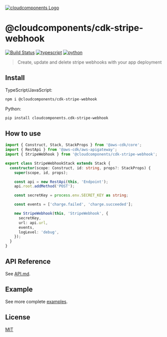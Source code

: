 [![cloudcomponents Logo](https://raw.githubusercontent.com/cloudcomponents/cdk-constructs/master/logo.png)](https://github.com/cloudcomponents/cdk-constructs)

# @cloudcomponents/cdk-stripe-webhook

[![Build Status](https://travis-ci.org/cloudcomponents/cdk-constructs.svg?branch=master)](https://travis-ci.org/cloudcomponents/cdk-constructs)
[![typescript](https://img.shields.io/badge/jsii-typescript-blueviolet.svg)](https://www.npmjs.com/package/@cloudcomponents/cdk-stripe-webhook)
[![python](https://img.shields.io/badge/jsii-python-blueviolet.svg)](https://pypi.org/project/cloudcomponents.cdk-stripe-webhook/)

> Create, update and delete stripe webhooks with your app deployment

## Install
TypeScript/JavaScript:

```bash
npm i @cloudcomponents/cdk-stripe-webhook
```

Python:

```bash
pip install cloudcomponents.cdk-stripe-webhook
```

## How to use

```typescript
import { Construct, Stack, StackProps } from '@aws-cdk/core';
import { RestApi } from '@aws-cdk/aws-apigateway';
import { StripeWebhook } from '@cloudcomponents/cdk-stripe-webhook';

export class StripeWebhookStack extends Stack {
  constructor(scope: Construct, id: string, props?: StackProps) {
    super(scope, id, props);

    const api = new RestApi(this, 'Endpoint');
    api.root.addMethod('POST');

    const secretKey = process.env.SECRET_KEY as string;

    const events = ['charge.failed', 'charge.succeeded'];

    new StripeWebhook(this, 'StripeWebhook', {
      secretKey,
      url: api.url,
      events,
      logLevel: 'debug',
    });
  }
}
```

## API Reference

See [API.md](./API.md).

## Example

See more complete [examples](https://github.com/cloudcomponents/cdk-constructs/tree/master/examples).

## License

[MIT](./LICENSE)
